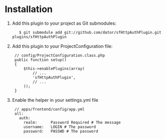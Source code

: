 Installation
============

1. Add this plugin to your project as Git submodules:

          $ git submodule add git://github.com/dator/sfHttpAuthPlugin.git plugins/sfHttpAuthPlugin


  2. Add this plugin to your ProjectConfiguration file:

          // config/ProjectConfiguration.class.php
          public function setup()
          {
              $this->enablePlugins(array(
                  // ...
                  'sfHttpAuthPlugin',
                  // ...
              ));
          }
          
  3. Enable the helper in your settings.yml file

          // apps/frontend/config/app.yml
          all:
            auth:
              realm:      Password Required # The message
              username:   LOGIN # The password
              password:   PASSWD # The password

